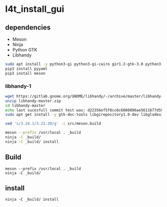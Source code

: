 # l4t_install_gui

## dependencies
* Meson
* Ninja
* Python GTK
* Libhandy

```sh
sudo apt install -y python3-gi python3-gi-cairo gir1.2-gtk-3.0 python3-pip ninja-build libglib1.0-dev
pip3 install pyyaml
pip3 install meson
```

### libhandy-1
```sh
wget https://gitlab.gnome.org/GNOME/libhandy/-/archive/master/libhandy-master.zip
unzip libhandy-master.zip
cd libhandy-master
echo last sucesfull commit test was: d22356ef5f0cc6c6080896ae5611677d59849f51
sudo apt get install -y gtk-doc-tools libgirepository1.0-dev libgladeui-dev libglib2.0-doc libgnome-desktop-3-dev libgtk-3-doc libgtk-3-dev libxml2-utils meson pkg-config valac cmake gtk+-3.0-dev 

sed 's/3.24.1/3.22.30/g' -i src/meson.build

meson --prefix /usr/local . _build
ninja -C _build/
ninja -C _build/ install
```

## Build
`meson --prefix /usr/local . _build`  
`ninja -C _build/`
## install
`ninja -C _build/ install`

